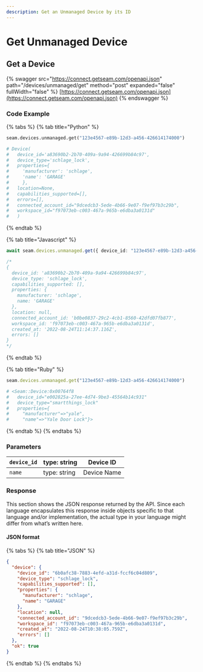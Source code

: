 ```yaml
---
description: Get an Unmanaged Device by its ID
---
```


# Get Unmanaged Device

## Get a Device

{% swagger src="https://connect.getseam.com/openapi.json" path="/devices/unmanaged/get" method="post" expanded="false" fullWidth="false" %}
[https://connect.getseam.com/openapi.json](https://connect.getseam.com/openapi.json)
{% endswagger %}

### Code Example

{% tabs %}
{% tab title="Python" %}
```python
seam.devices.unmanaged.get("123e4567-e89b-12d3-a456-426614174000")

# Device(
#   device_id='a83690b2-2b70-409a-9a94-426699b84c97',
#   device_type='schlage_lock',
#   properties={
#     'manufacturer': 'schlage',
#     'name': 'GARAGE'
#     },
#   location=None,
#   capabilities_supported=[],
#   errors=[],
#   connected_account_id="9dcedcb3-5ede-4b66-9e07-f9ef97b3c29b",
#   workspace_id="f97073eb-c003-467a-965b-e6dba3a0131d"
#   )


```
{% endtab %}

{% tab title="Javascript" %}
```typescript
await seam.devices.unmanaged.get({ device_id: "123e4567-e89b-12d3-a456-426614174000" });

/*
{
  device_id: 'a83690b2-2b70-409a-9a94-426699b84c97',
  device_type: 'schlage_lock',
  capabilities_supported: [],
  properties: {
    manufacturer: 'schlage',
    name: 'GARAGE'
  },
  location: null,
  connected_account_id: 'b0be0837-29c2-4cb1-8560-42dfd07fb877',
  workspace_id: 'f97073eb-c003-467a-965b-e6dba3a0131d',
  created_at: '2022-08-24T11:14:37.116Z',
  errors: []
}
*/
```
{% endtab %}

{% tab title="Ruby" %}
```ruby
seam.devices.unmanaged.get("123e4567-e89b-12d3-a456-426614174000")

# <Seam::Device:0x00764f8
#   device_id="e002825a-27ee-4d74-9be3-45564b14c931"
#   device_type="smartthings_lock"
#   properties={
#     "manufacturer"=>"yale",
#     "name"=>"Yale Door Lock"}>
```
{% endtab %}
{% endtabs %}

### Parameters

| `device_id` | type: string | Device ID   |
| ----------- | ------------ | ----------- |
| `name`      | type: string | Device Name |

### Response

This section shows the JSON response returned by the API. Since each language encapsulates this response inside objects specific to that language and/or implementation, the actual type in your language might differ from what’s written here.

#### JSON format

{% tabs %}
{% tab title="JSON" %}
```json
{
  "device": {
    "device_id": "6b0afc38-7883-4efd-a31d-fccf6c04d809",
    "device_type": "schlage_lock",
    "capabilities_supported": [],
    "properties": {
      "manufacturer": "schlage",
      "name": "GARAGE"
    },
    "location": null,
    "connected_account_id": "9dcedcb3-5ede-4b66-9e07-f9ef97b3c29b",
    "workspace_id": "f97073eb-c003-467a-965b-e6dba3a0131d",
    "created_at": "2022-08-24T10:38:05.759Z",
    "errors": []
  },
  "ok": true
}
```
{% endtab %}
{% endtabs %}
